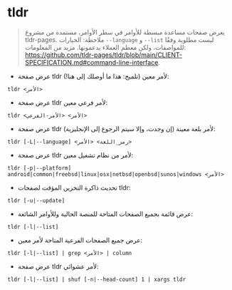 # tldr

> يعرض صفحات مساعدة مبسطة للأوامر في سطر الأوامر، مستمدة من مشروع tldr-pages.
> ملاحظة: الخيارات `--language` و `--list` ليست مطلوبة وفقًا للمواصفات، ولكن معظم العملاء يدعمونها.
> مزيد من المعلومات: <https://github.com/tldr-pages/tldr/blob/main/CLIENT-SPECIFICATION.md#command-line-interface>.

- عرض صفحة tldr لأمر معين (تلميح: هذا ما أوصلك إلى هنا!):

`tldr <الأمر>`

- عرض صفحة tldr لأمر فرعي معين:

`tldr <الأمر> <الأمر-الفرعي>`

- عرض صفحة tldr لأمر بلغة معينة (إن وجدت، وإلا سيتم الرجوع إلى الإنجليزية):

`tldr [-L|--language] <رمز_اللغة> <الأمر>`

- عرض صفحة tldr لأمر من نظام تشغيل معين:

`tldr [-p|--platform] android|common|freebsd|linux|osx|netbsd|openbsd|sunos|windows <الأمر>`

- تحديث ذاكرة التخزين المؤقت لصفحات tldr:

`tldr [-u|--update]`

- عرض قائمة بجميع الصفحات المتاحة للمنصة الحالية وللأوامر الشائعة:

`tldr [-l|--list]`

- عرض جميع الصفحات الفرعية المتاحة لأمر معين:

`tldr [-l|--list] | grep <الأمر> | column`

- عرض صفحة tldr لأمر عشوائي:

`tldr [-l|--list] | shuf [-n|--head-count] 1 | xargs tldr`

